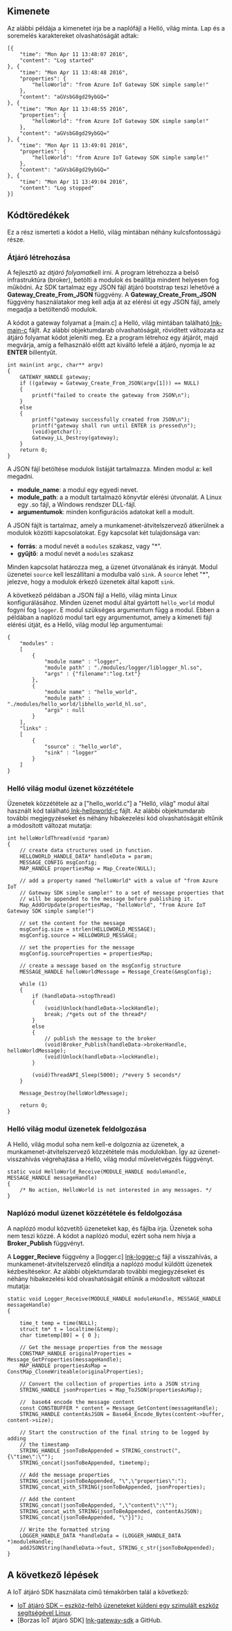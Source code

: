## <a name="typical-output"></a>Kimenete

Az alábbi példája a kimenetet írja be a naplófájl a Helló, világ minta. Lap és a soremelés karaktereket olvashatóságát adtak:

```
[{
    "time": "Mon Apr 11 13:48:07 2016",
    "content": "Log started"
}, {
    "time": "Mon Apr 11 13:48:48 2016",
    "properties": {
        "helloWorld": "from Azure IoT Gateway SDK simple sample!"
    },
    "content": "aGVsbG8gd29ybGQ="
}, {
    "time": "Mon Apr 11 13:48:55 2016",
    "properties": {
        "helloWorld": "from Azure IoT Gateway SDK simple sample!"
    },
    "content": "aGVsbG8gd29ybGQ="
}, {
    "time": "Mon Apr 11 13:49:01 2016",
    "properties": {
        "helloWorld": "from Azure IoT Gateway SDK simple sample!"
    },
    "content": "aGVsbG8gd29ybGQ="
}, {
    "time": "Mon Apr 11 13:49:04 2016",
    "content": "Log stopped"
}]
```

## <a name="code-snippets"></a>Kódtöredékek

Ez a rész ismerteti a kódot a Helló, világ mintában néhány kulcsfontosságú része.

### <a name="gateway-creation"></a>Átjáró létrehozása

A fejlesztő az *átjáró folyamat*kell írni. A program létrehozza a belső infrastruktúra (broker), betölti a modulok és beállítja mindent helyesen fog működni. Az SDK tartalmaz egy JSON fájl átjáró bootstrap teszi lehetővé a **Gateway_Create_From_JSON** függvény. A **Gateway_Create_From_JSON** függvény használatakor meg kell adja át az elérési út egy JSON fájl, amely megadja a betöltendő modulok. 

A kódot a gateway folyamat a [main.c] a Helló, világ mintában található[ lnk-main-c] fájlt. Az alábbi objektumdarab olvashatóságát, rövidített változata az átjáró folyamat kódot jeleníti meg. Ez a program létrehoz egy átjárót, majd megvárja, amíg a felhasználó előtt azt kiváltó lefelé a átjáró, nyomja le az **ENTER** billentyűt. 

```
int main(int argc, char** argv)
{
    GATEWAY_HANDLE gateway;
    if ((gateway = Gateway_Create_From_JSON(argv[1])) == NULL)
    {
        printf("failed to create the gateway from JSON\n");
    }
    else
    {
        printf("gateway successfully created from JSON\n");
        printf("gateway shall run until ENTER is pressed\n");
        (void)getchar();
        Gateway_LL_Destroy(gateway);
    }
    return 0;
}
```

A JSON fájl betöltése modulok listáját tartalmazza. Minden modul a: kell megadni.

- **module_name**: a modul egy egyedi nevet.
- **module_path**: a a modult tartalmazó könyvtár elérési útvonalát. A Linux egy .so fájl, a Windows rendszer DLL-fájl.
- **argumentumok**: minden konfigurációs adatokat kell a modult.

A JSON fájlt is tartalmaz, amely a munkamenet-átvitelszervező átkerülnek a modulok közötti kapcsolatokat. Egy kapcsolat két tulajdonsága van:
- **forrás**: a modul nevét a `modules` szakasz, vagy "\*".
- **gyűjtő**: a modul nevét a `modules` szakasz

Minden kapcsolat határozza meg, a üzenet útvonalának és irányát. Modul üzenetei `source` kell leszállítani a modulba való `sink`. A `source` lehet "\*", jelezve, hogy a modulok érkező üzenetek által kapott `sink`.

A következő példában a JSON fájl a Helló, világ minta Linux konfigurálásához. Minden üzenet modul által gyártott `hello_world` modul fogyni fog `logger`. E modul szükséges argumentum függ a modul. Ebben a példában a naplózó modul tart egy argumentumot, amely a kimeneti fájl elérési útját, és a Helló, világ modul lép argumentumai:

```
{
    "modules" :
    [ 
        {
            "module name" : "logger",
            "module path" : "./modules/logger/liblogger_hl.so",
            "args" : {"filename":"log.txt"}
        },
        {
            "module name" : "hello_world",
            "module path" : "./modules/hello_world/libhello_world_hl.so",
            "args" : null
        }
    ],
    "links" :
    [
        {
            "source" : "hello_world",
            "sink" : "logger"
        }
    ]
}
```

### <a name="hello-world-module-message-publishing"></a>Helló világ modul üzenet közzététele

Üzenetek közzététele az a ["hello_world.c"] a "Helló, világ" modul által használt kód található[ lnk-helloworld-c] fájlt. Az alábbi objektumdarab további megjegyzéseket és néhány hibakezelési kód olvashatóságát eltűnik a módosított változat mutatja:

```
int helloWorldThread(void *param)
{
    // create data structures used in function.
    HELLOWORLD_HANDLE_DATA* handleData = param;
    MESSAGE_CONFIG msgConfig;
    MAP_HANDLE propertiesMap = Map_Create(NULL);
    
    // add a property named "helloWorld" with a value of "from Azure IoT
    // Gateway SDK simple sample!" to a set of message properties that
    // will be appended to the message before publishing it. 
    Map_AddOrUpdate(propertiesMap, "helloWorld", "from Azure IoT Gateway SDK simple sample!")

    // set the content for the message
    msgConfig.size = strlen(HELLOWORLD_MESSAGE);
    msgConfig.source = HELLOWORLD_MESSAGE;

    // set the properties for the message
    msgConfig.sourceProperties = propertiesMap;
    
    // create a message based on the msgConfig structure
    MESSAGE_HANDLE helloWorldMessage = Message_Create(&msgConfig);

    while (1)
    {
        if (handleData->stopThread)
        {
            (void)Unlock(handleData->lockHandle);
            break; /*gets out of the thread*/
        }
        else
        {
            // publish the message to the broker
            (void)Broker_Publish(handleData->brokerHandle, helloWorldMessage);
            (void)Unlock(handleData->lockHandle);
        }

        (void)ThreadAPI_Sleep(5000); /*every 5 seconds*/
    }

    Message_Destroy(helloWorldMessage);

    return 0;
}
```

### <a name="hello-world-module-message-processing"></a>Helló világ modul üzenetek feldolgozása

A Helló, világ modul soha nem kell-e dolgoznia az üzenetek, a munkamenet-átvitelszervező közzététele más modulokban. Így az üzenet-visszahívás végrehajtása a Helló, világ modul műveletvégzés függvényt.

```
static void HelloWorld_Receive(MODULE_HANDLE moduleHandle, MESSAGE_HANDLE messageHandle)
{
    /* No action, HelloWorld is not interested in any messages. */
}
```

### <a name="logger-module-message-publishing-and-processing"></a>Naplózó modul üzenet közzététele és feldolgozása

A naplózó modul közvetítő üzeneteket kap, és fájlba írja. Üzenetek soha nem teszi közzé. A kódot a naplózó modul, ezért soha nem hívja a **Broker_Publish** függvényt.

A **Logger_Recieve** függvény a [logger.c] [ lnk-logger-c] fájl a visszahívás, a munkamenet-átvitelszervező elindítja a naplózó modul küldött üzenetek kézbesítésekor. Az alábbi objektumdarab további megjegyzéseket és néhány hibakezelési kód olvashatóságát eltűnik a módosított változat mutatja:

```
static void Logger_Receive(MODULE_HANDLE moduleHandle, MESSAGE_HANDLE messageHandle)
{

    time_t temp = time(NULL);
    struct tm* t = localtime(&temp);
    char timetemp[80] = { 0 };

    // Get the message properties from the message
    CONSTMAP_HANDLE originalProperties = Message_GetProperties(messageHandle); 
    MAP_HANDLE propertiesAsMap = ConstMap_CloneWriteable(originalProperties);

    // Convert the collection of properties into a JSON string
    STRING_HANDLE jsonProperties = Map_ToJSON(propertiesAsMap);

    //  base64 encode the message content
    const CONSTBUFFER * content = Message_GetContent(messageHandle);
    STRING_HANDLE contentAsJSON = Base64_Encode_Bytes(content->buffer, content->size);

    // Start the construction of the final string to be logged by adding
    // the timestamp
    STRING_HANDLE jsonToBeAppended = STRING_construct(",{\"time\":\"");
    STRING_concat(jsonToBeAppended, timetemp);

    // Add the message properties
    STRING_concat(jsonToBeAppended, "\",\"properties\":"); 
    STRING_concat_with_STRING(jsonToBeAppended, jsonProperties);

    // Add the content
    STRING_concat(jsonToBeAppended, ",\"content\":\"");
    STRING_concat_with_STRING(jsonToBeAppended, contentAsJSON);
    STRING_concat(jsonToBeAppended, "\"}]");

    // Write the formatted string
    LOGGER_HANDLE_DATA *handleData = (LOGGER_HANDLE_DATA *)moduleHandle;
    addJSONString(handleData->fout, STRING_c_str(jsonToBeAppended);
}
```

## <a name="next-steps"></a>A következő lépések

A IoT átjáró SDK használata című témakörben talál a következő:

- [IoT átjáró SDK – eszköz-felhő üzeneteket küldeni egy szimulált eszköz segítségével Linux][lnk-gateway-simulated].
- [Borzas IoT átjáró SDK] [ lnk-gateway-sdk] a GitHub.

<!-- Links -->
[lnk-main-c]: https://github.com/Azure/azure-iot-gateway-sdk/blob/master/samples/hello_world/src/main.c
[lnk-helloworld-c]: https://github.com/Azure/azure-iot-gateway-sdk/blob/master/modules/hello_world/src/hello_world.c
[lnk-logger-c]: https://github.com/Azure/azure-iot-gateway-sdk/blob/master/modules/logger/src/logger.c
[lnk-gateway-sdk]: https://github.com/Azure/azure-iot-gateway-sdk/
[lnk-gateway-simulated]: ../articles/iot-hub/iot-hub-linux-gateway-sdk-simulated-device.md